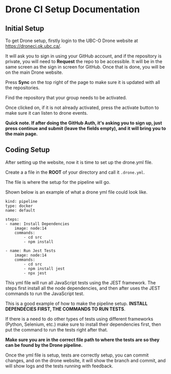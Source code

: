 # Drone CI Setup Documentation

## Initial Setup

To get Drone setup, firstly login to the UBC-O Drone website at https://droneci.ok.ubc.ca/.

It will ask you to sign in using your GitHub account, and if the repository is private, you will need to **Request** the repo to be accessible. It will be in the same screen as the sign in screen for GitHub. Once that is done, you will be on the main Drone website.

Press **Sync** on the top right of the page to make sure it is updated with all the repositories. 

Find the repository that your group needs to be activated.

Once clicked on, if it is not already activated, press the activate button to make sure it can listen to drone events.

**Quick note. If after doing the GitHub Auth, it's asking you to sign up, just press continue and submit (leave the fields empty), and it will bring you to the main page.**

## Coding Setup

After setting up the website, now it is time to set up the drone.yml file.

Create a a file in the **ROOT** of your directory and call it `.drone.yml`.

The file is where the setup for the pipeline will go.

Shown below is an example of what a drone yml file could look like.

```
kind: pipeline
type: docker
name: default

steps:
- name: Install Dependencies
	image: node:14
	commands:
		- cd src
		- npm install

- name: Run Jest Tests
	image: node:14
	commands:
		- cd src
		- npm install jest
		- npx jest

```

This yml file will run all JavaScript tests using the JEST framework. The steps first install all the node dependencies, and then after uses the JEST commands to run the JavaScript test.

This is a good example of how to make the pipeline setup. **INSTALL DEPENDECIES FIRST, THE COMMANDS TO RUN TESTS**.

If there is a need to do other types of tests using different frameworks (Python, Selenium, etc.) make sure to install their dependencies first, then put the command to run the tests right after that.

**Make sure you are in the correct file path to where the  tests are so they can be found by the Drone pipeline.**


Once the yml file is setup, tests are correctly setup, you can commit changes, and on the drone website, it will show the branch and commit, and will show logs and the tests running with feedback.